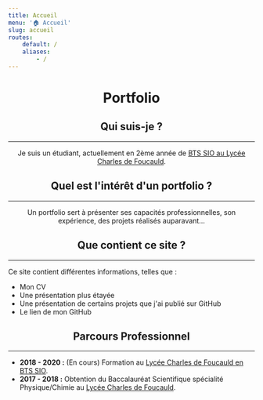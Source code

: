 ```yaml
---
title: Accueil
menu: '🏠 Accueil'
slug: accueil
routes:
    default: /
    aliases:
        - /
---
```


# <center>Portfolio</center>

## <center>Qui suis-je ?</center>
---
<center>Je suis un étudiant, actuellement en 2ème année de <a href="https://www.lyceecharlesdefoucauldsup.fr/">BTS SIO au Lycée Charles de Foucauld</a>.</center>

## <center>Quel est l'intérêt d'un portfolio ?</center>
___
<center>Un portfolio sert à présenter ses capacités professionnelles, son expérience, des projets réalisés auparavant...</center>

## <center>Que contient ce site ?</center>
___
Ce site contient différentes informations, telles que : 
* Mon CV
* Une présentation plus étayée
* Une présentation de certains projets que j'ai publié sur GitHub
* Le lien de mon GitHub

## <center>Parcours Professionnel</center>
___
* **2018 - 2020 :** (En cours) Formation au [Lycée Charles de Foucauld en BTS SIO](https://www.lyceecharlesdefoucauldsup.fr/).
* **2017 - 2018 :** Obtention du Baccalauréat Scientifique spécialité Physique/Chimie au [Lycée Charles de Foucauld](http://www.lamadone.fr/lycee-charles-de-foucauld/).
